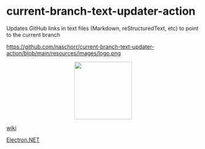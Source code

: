 # current-branch-text-updater-action
Updates GitHub links in text files (Markdown, reStructuredText, etc) to point to the current branch

https://github.com/naschorr/current-branch-text-updater-action/blob/main/resources/images/logo.png

<p align="center"><img src="https://raw.githubusercontent.com/naschorr/current-branch-text-updater-action/main/resources/images/logo.png" width="150"/></p>

[wiki](https://github.com/naschorr/current-branch-text-updater-action/main/Troubleshooting#restoring-drgss-backups)

[Electron.NET](https://github.com/ElectronNET/Electron.NET)
